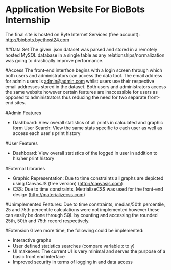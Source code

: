# Application Website For BioBots Internship

The final site is hosted on Byte Internet Services (free account): http://biobots.byethost24.com

##Data Set
The given .json dataset was parsed and stored in a remotely hosted MySQL database in a single table as any relationships/normalization was going to drastically improve performance. 

#Access
The front-end interface begins with a login screen through which both users and administrators can access the data tool. The email address for admin users is admin@admin.com whilst users use their respective email addresses stored in the dataset. Both users and administrators access the same website however certain features are inaccessible for users as opposed to administrators thus reducing the need for two separate front-end sites.

#Admin Features
- Dashboard: View overall statistics of all prints in calculated and graphic form User Search: View the same stats specific to each user as well as access each user's print history

#User Features
- Dashboard: View overall statistics of the logged in user in addition to his/her print history

#External Libraries
- Graphic Representation: Due to time constraints all graphs are depicted using CanvasJS (free version) (http://canvasjs.com)
- CSS: Due to time constraints, MetrializeCSS was used for the front-end design (http://materializecss.com)

#Unimplemented Features:
Due to time constraints, median/50th percentile, 25 and 75th percentile calculations were not implemented however these can easily be done through SQL by counting and accessing the rounded 25th, 50th and 75th record respectively.

#Extension
Given more time, the following could be implemented:
- Interactive graphs
- User defined statistics searches (compare variable x to y)
- UI makeover. The current UI is very minimal and serves the purpose of a basic front end interface
- Improved security in terms of logging in and data access

